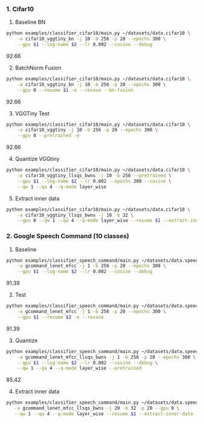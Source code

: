 ### 1. Cifar10

1. Baseline BN
```bash
python examples/classifier_cifar10/main.py ~/datasets/data.cifar10 \
    -a cifar10_vggtiny_bn -j 10 -b 256 -p 20 --epochs 300 \
    --gpu $1 --log-name $2 --lr 0.002 --cosine --debug
```
92.66

2. BatchNorm Fusion
```bash
python examples/classifier_cifar10/main.py ~/datasets/data.cifar10 \
    -a cifar10_vggtiny_bn -j 10 -b 256 -p 20 --epochs 300 \
    --gpu 0 --resume $1 -e --resave --bn-fusion
```
92.66

3. VGGTiny Test
```bash
python examples/classifier_cifar10/main.py ~/datasets/data.cifar10 \
    -a cifar10_vggtiny -j 10 -b 256 -p 20 --epochs 300 \
    --gpu 0 --pretrained -e
```
92.66

4. Quantize VGGtiny
```bash
python examples/classifier_cifar10/main.py ~/datasets/data.cifar10 \
    -a cifar10_vggtiny_llsqs_bwns -j 10 -b 256 --pretrained \
    --gpu $1 --log-name $2 --lr 0.002 --epochs 300 --cosine \
    --qw 1 --qa 4 --q-mode layer_wise
```

5. Extract inner data
```bash
python examples/classifier_cifar10/main.py ~/datasets/data.cifar10 \
    -a cifar10_vggtiny_llsqs_bwns -j 10 -b 32 \
    --gpu 0 --qw 1 --qa 4 --q-mode layer_wise --resume $1 --extract-inner-data -e
```

### 2. Google Speech Command (10 classes)
1. Baseline
```bash
python examples/classifier_speech_command/main.py ~/datasets/data.speech_commands_g_10 \
    -a gcommand_lenet_mfcc -j 1 -b 256 -p 20 --epochs 300 \
    --gpu $1 --log-name $2 --lr 0.002 --cosine --debug
```
91.39

2. Test
```bash
python examples/classifier_speech_command/main.py ~/datasets/data.speech_commands_g_10 \
    -a gcommand_lenet_mfcc -j 1 -b 256 -p 20 --epochs 300 \
    --gpu $1 --resume $2 -e --resave
```
91.39

3. Quantize
```bash
python examples/classifier_speech_command/main.py ~/datasets/data.speech_commands_g_10 \
    -a gcommand_lenet_mfcc_llsqs_bwns -j 1 -b 256 -p 20 --epochs 300 \
    --gpu $1 --log-name $2 --lr 0.002 --cosine --debug \
    --qw 1 --qa 4 --q-mode layer_wise --pretrained
 ```
 85.42

 
 4. Extract inner data
 ```bash
 python examples/classifier_speech_command/main.py ~/datasets/data.speech_commands_g_10 \
    -a gcommand_lenet_mfcc_llsqs_bwns -j 20 -b 32 -p 20 --gpu 0 \
    --qw 1 --qa 4 --q-mode layer_wise --resume $1 --extract-inner-data -e
 ```
